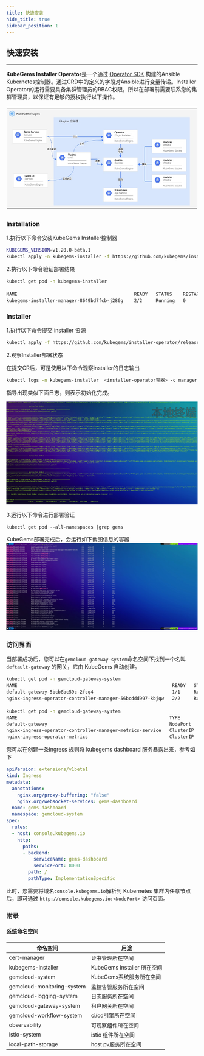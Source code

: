 ```yaml
---
title: 快速安装
hide_title: true
sidebar_position: 1
---
```


## 快速安装

---

**KubeGems Installer Operator**是一个通过 [Operator SDK](https://sdk.operatorframework.io/) 构建的Ansible Kubernetes控制器。通过CRD中的定义的字段对Ansible进行变量传递。Installer Operator的运行需要具备集群管理员的RBAC权限，所以在部署前需要联系您的集群管理员，以保证有足够的授权执行以下操作。

![](./assets/installer.jpg)

### Installation

1.执行以下命令安装KubeGems Installer控制器

```bash
KUBEGEMS_VERSION=v1.20.0-beta.1
kubectl apply -n kubegems-installer -f https://github.com/kubegems/installer-operator/releases/download/${KUBEGEMS_VERSION}/centrol.yaml
```

2.执行以下命令验证部署结果

```bash
kubectl get pod -n kubegems-installer

NAME                                           READY   STATUS    RESTARTS   AGE     IP                NODE              NOMINATED NODE   READINESS GATES
kubegems-installer-manager-8649bd7fcb-j286g    2/2     Running   0          15m     192.169.15.92     k8s-master3-123   <none>           <none>
```

### Installer

1.执行以下命令提交 installer 资源

```bash
kubectl apply -f https://github.com/kubegems/installer-operator/releases/download/${KUBEGEMS_VERSION}/centrol.installer.yaml
```


2.观察Installer部署状态

在提交CR后，可是使用以下命令观察installer的日志输出

```bash
kubectl logs -n kubegems-installer  <installer-operator容器> -c manager -f
```

指导出现类似下面日志，则表示初始化完成。

![](./assets/installer-complete.jpg)

3.运行以下命令进行部署验证

```
kubectl get pod --all-namespaces |grep gems
```
KubeGems部署完成后，会运行如下截图信息的容器
![](./assets/service-complete.jpg)

### 访问界面

当部署成功后，您可以在`gemcloud-gateway-system`命名空间下找到一个名叫 `deftault-gateway` 的网关，它由 KubeGems 自动创建。

```bash
kubectl get pod -n gemcloud-gateway-system
NAME                                                         READY   STATUS    RESTARTS   AGE
default-gateway-5bcb8bc59c-2fcq4                             1/1     Running   0          7d7h
nginx-ingress-operator-controller-manager-56bcddd997-kbjqw   2/2     Running   0          7d7h

kubectl get pod -n gemcloud-gateway-system
NAME                                                        TYPE        CLUSTER-IP      EXTERNAL-IP   PORT(S)                      AGE
default-gateway                                             NodePort    10.102.206.7    <none>        80:32717/TCP,443:30557/TCP   7d7h
nginx-ingress-operator-controller-manager-metrics-service   ClusterIP   10.96.47.121    <none>        8443/TCP                     7d8h
nginx-ingress-operator-metrics                              ClusterIP   10.111.159.25   <none>        9113/TCP                     7d8h
```
您可以在创建一条ingress 规则将 kubegems dashboard 服务暴露出来，参考如下

```yaml
apiVersion: extensions/v1beta1
kind: Ingress
metadata:
  annotations:
    nginx.org/proxy-buffering: "false"
    nginx.org/websocket-services: gems-dashboard
  name: gems-dashboard
  namespace: gemcloud-system
spec:
  rules:
  - host: console.kubegems.io
    http:
      paths:
      - backend:
          serviceName: gems-dashboard
          servicePort: 8000
        path: /
        pathType: ImplementationSpecific
```

此时，您需要将域名`console.kubegems.io`解析到 Kubernetes 集群内任意节点后，即可通过 `http://console.kubegems.io:<NodePort>` 访问页面。

### 附录 

#### 系统命名空间

| 命名空间 | 用途 |
| --- | --- |
| cert-manager | 证书管理所在空间 |
| kubegems-installer | KubeGems installer 所在空间 |
| gemcloud-system| KubeGems系统服务所在空间|
| gemcloud-monitoring-system| 监控告警服务所在空间|
| gemcloud-logging-system| 日志服务所在空间 |
| gemcloud-gateway-system| 租户网关所在空间 |
| gemcloud-workflow-system | ci/cd引擎所在空间 |
| observability | 可观察组件所在空间 |
| istio-system | istio 组件所在空间 |
| local-path-storage | host pv服务所在空间 |
